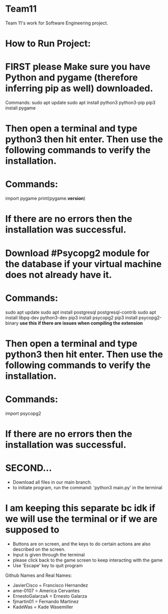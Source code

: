 # Team11
Team 11's work for Software Engineering project.


# How to Run Project:
# FIRST please Make sure you have Python and pygame (therefore inferring pip as well) downloaded. 
Commands:
sudo apt update
sudo apt install python3 python3-pip
pip3 install pygame

# Then open a terminal and type python3 then hit enter. Then use the following commands to verify the installation.
# Commands:
import pygame
print(pygame.__version__)

# If there are no errors then the installation was successful.

# Download #Psycopg2 module for the database if your virtual machine does not already have it.
# Commands:
sudo apt update
sudo apt install postgresql postgresql-contrib
sudo apt install libpq-dev python3-dev
pip3 install psycopg2
pip3 install psycopg2-binary **use this if there are issues when compiling the extension**

# Then open a terminal and type python3 then hit enter. Then use the following commands to verify the installation.
# Commands:
import psycopg2

# If there are no errors then the installation was successful.

# SECOND...
- Download all files in our main branch.
- to initiate program, run the command: 'python3 main.py' in the terminal

# I am keeping this separate bc idk if we will use the terminal or if we are supposed to
- Buttons are on screen, and the keys to do certain actions are also described on the screen.
- Input is given through the terminal
- please click back to the game screen to keep interacting with the game
- Use 'Escape' key to quit program

Github Names and Real Names:
- JavierCisco = Francisco Hernandez
- ame-0107 = America Cervantes
- ErnestoGalarzaA = Ernesto Galarza
- fjmartin01 = Fernando Martinez
- KadeWas = Kade Wasemiller
